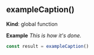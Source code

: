<a name="exampleCaption"></a>
## exampleCaption()
**Kind**: global function  



**Example** _This is how it's done._
```js
const result = exampleCaption()
```


